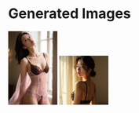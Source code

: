 # Generated Images



<img src="2025_08_29_01.webp" width="100"/> <img src="2025_08_29_02.webp" width="100"/>